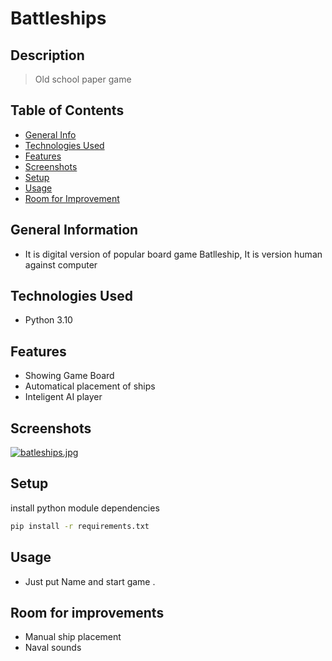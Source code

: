 # Battleships
## Description

> Old school paper game

## Table of Contents
* [General Info](#general-information)
* [Technologies Used](#technologies-used)
* [Features](#features)
* [Screenshots](#screenshots)
* [Setup](#setup)
* [Usage](#usage)
* [Room for Improvement](#room-for-improvement)

## General Information
- It is digital version of popular board game Batlleship, It is version human against computer

## Technologies Used
- Python 3.10

## Features
- Showing Game Board
- Automatical placement of ships
- Inteligent AI player


## Screenshots
[![batleships.jpg](https://i.postimg.cc/TwgTkJcT/batleships.jpg)](https://postimg.cc/k6MrG8ZH)


## Setup
 install python module dependencies
```sh
pip install -r requirements.txt
```

## Usage
- Just put Name and start game .


## Room for improvements
- Manual ship placement 
- Naval sounds